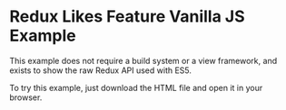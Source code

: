 # Redux Likes Feature Vanilla JS Example

This example does not require a build system or a view framework, and exists to show the raw Redux API used with ES5.

To try this example, just download the HTML file and open it in your browser.

